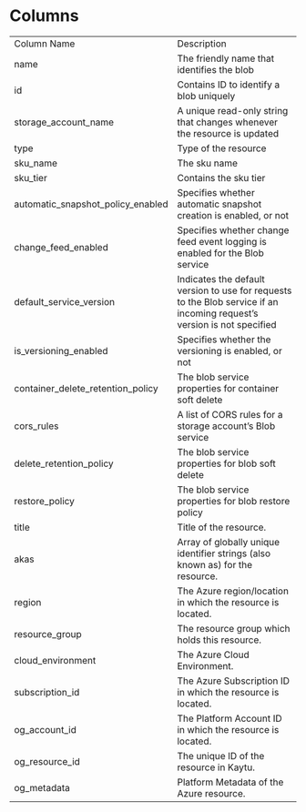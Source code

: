 # Columns  

<table>
	<tr><td>Column Name</td><td>Description</td></tr>
	<tr><td>name</td><td>The friendly name that identifies the blob</td></tr>
	<tr><td>id</td><td>Contains ID to identify a blob uniquely</td></tr>
	<tr><td>storage_account_name</td><td>A unique read-only string that changes whenever the resource is updated</td></tr>
	<tr><td>type</td><td>Type of the resource</td></tr>
	<tr><td>sku_name</td><td>The sku name</td></tr>
	<tr><td>sku_tier</td><td>Contains the sku tier</td></tr>
	<tr><td>automatic_snapshot_policy_enabled</td><td>Specifies whether automatic snapshot creation is enabled, or not</td></tr>
	<tr><td>change_feed_enabled</td><td>Specifies whether change feed event logging is enabled for the Blob service</td></tr>
	<tr><td>default_service_version</td><td>Indicates the default version to use for requests to the Blob service if an incoming request’s version is not specified</td></tr>
	<tr><td>is_versioning_enabled</td><td>Specifies whether the versioning is enabled, or not</td></tr>
	<tr><td>container_delete_retention_policy</td><td>The blob service properties for container soft delete</td></tr>
	<tr><td>cors_rules</td><td>A list of CORS rules for a storage account’s Blob service</td></tr>
	<tr><td>delete_retention_policy</td><td>The blob service properties for blob soft delete</td></tr>
	<tr><td>restore_policy</td><td>The blob service properties for blob restore policy</td></tr>
	<tr><td>title</td><td>Title of the resource.</td></tr>
	<tr><td>akas</td><td>Array of globally unique identifier strings (also known as) for the resource.</td></tr>
	<tr><td>region</td><td>The Azure region/location in which the resource is located.</td></tr>
	<tr><td>resource_group</td><td>The resource group which holds this resource.</td></tr>
	<tr><td>cloud_environment</td><td>The Azure Cloud Environment.</td></tr>
	<tr><td>subscription_id</td><td>The Azure Subscription ID in which the resource is located.</td></tr>
	<tr><td>og_account_id</td><td>The Platform Account ID in which the resource is located.</td></tr>
	<tr><td>og_resource_id</td><td>The unique ID of the resource in Kaytu.</td></tr>
	<tr><td>og_metadata</td><td>Platform Metadata of the Azure resource.</td></tr>
</table>
